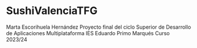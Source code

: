 # SushiValenciaTFG
Marta Escorihuela Hernández
Proyecto final del ciclo Superior de Desarrollo de Aplicaciones Multiplataforma
IES Eduardo Primo Marqués
Curso 2023/24

